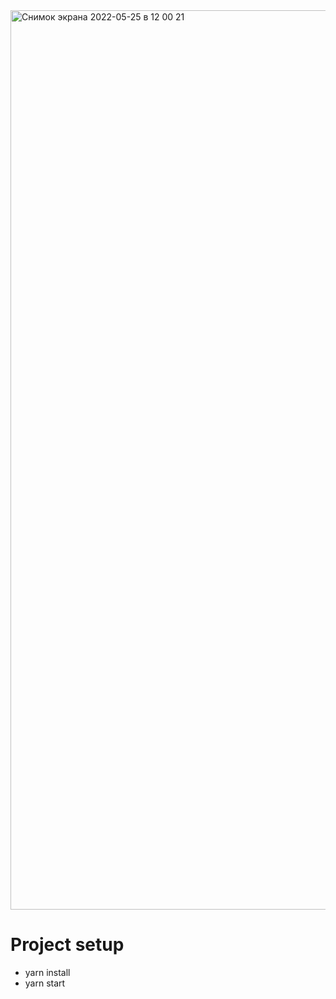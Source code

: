 <img width="1439" alt="Снимок экрана 2022-05-25 в 12 00 21" src="https://user-images.githubusercontent.com/72469143/177008750-8034937e-0414-4a4e-bf09-9b0b08a4b9da.png">


# Project setup
- yarn install
- yarn start
